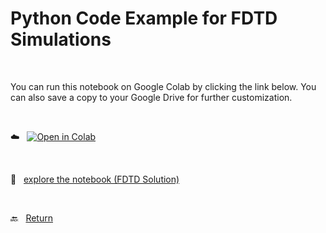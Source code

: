 # Python Code Example for FDTD Simulations 

<br>

You can run this notebook on Google Colab by clicking the link below. You can also save a copy to your Google Drive for further customization.

<br>

:cloud: &nbsp; [![Open in Colab](https://colab.research.google.com/assets/colab-badge.svg)](https://colab.research.google.com/github/cezmen/pinn/blob/main/1d_maxwell/extra/MAXWELL_1D_FDTD_PUBLIC.ipynb)

<br>

:floppy_disk: &nbsp; [explore the notebook (FDTD Solution)](MAXWELL_1D_FDTD_PUBLIC.ipynb) 

<br> 

:back: &nbsp; [Return](../../README.md)
